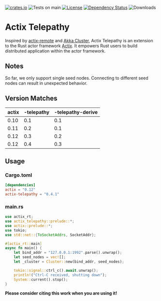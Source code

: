 [![crates.io](https://img.shields.io/crates/v/actix-telepathy?label=latest)](https://crates.io/crates/actix-telepathy)
![Tests on main](https://github.com/wenig/actix-telepathy/workflows/Rust/badge.svg)
[![License](https://img.shields.io/badge/License-Apache%202.0-blue.svg)](https://opensource.org/licenses/Apache-2.0)
[![Dependency Status](https://deps.rs/crate/actix-telepathy/0.4.1/status.svg)](https://deps.rs/crate/actix-telepathy/0.4.1)
![Downloads](https://img.shields.io/crates/d/actix-telepathy.svg)

# Actix Telepathy

Inspired by [actix-remote](https://github.com/actix/actix-remote) and [Akka Cluster](https://github.com/akka/akka), Actix Telepathy is an extension to the Rust actor framework [Actix](https://github.com/actix/actix). It empowers Rust users to build distributed application within the actor framework.

## Notes

So far, we only support single seed nodes. Connecting to different seed nodes can result in unexpected behavior.

## Version Matches

| actix | -telepathy | -telepathy-derive |
|-------|------------|-------------------|
| 0.10  | 0.1        | 0.1               |
| 0.11  | 0.2        | 0.1               |
| 0.12  | 0.3        | 0.2               |
| 0.12  | 0.4        | 0.3               |

## Usage

### Cargo.toml

```toml
[dependencies]
actix = "0.12"
actix-telepathy = "0.4.1"
```

### main.rs

```rust
use actix_rt;
use actix_telepathy::prelude::*;
use actix::prelude::*;
use tokio;
use std::net::{ToSocketAddrs, SocketAddr};

#[actix_rt::main]
async fn main() {
    let bind_addr = "127.0.0.1:1992".parse().unwrap();
    let seed_nodes = vec![];
    let _cluster = Cluster::new(bind_addr, seed_nodes);

    tokio::signal::ctrl_c().await.unwrap();
    println!("Ctrl-C received, shutting down");
    System::current().stop();
}
```

**Please consider citing this work when you are using it!**
